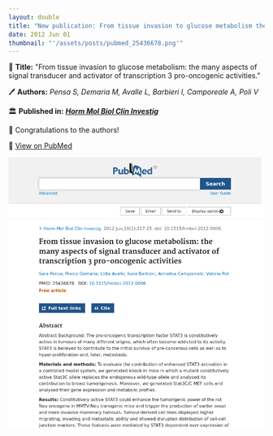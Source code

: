 ```yaml
---
layout: double
title: "New publication: From tissue invasion to glucose metabolism the many aspects of signal transducer and activator of transcription 3 pro-oncogenic activities"
date: 2012 Jun 01
thumbnail: "'/assets/posts/pubmed_25436678.png'"
---
```

📖 <strong>Title:</strong> "From tissue invasion to glucose metabolism: the many aspects of signal transducer and activator of transcription 3 pro-oncogenic activities."  

🖊️ <strong>Authors:</strong> <em>Pensa S, Demaria M, Avalle L, Barbieri I, Camporeale A, Poli V</em>  

🏛️ <strong>Published in:</strong> <em><strong><ins>Horm Mol Biol Clin Investig</ins></strong></em>  

🎉 Congratulations to the authors!  

🔗 <a href="https://pubmed.ncbi.nlm.nih.gov/25436678/">View on PubMed</a>  

![Publication Image](/assets/posts/pubmed_25436678.png)
